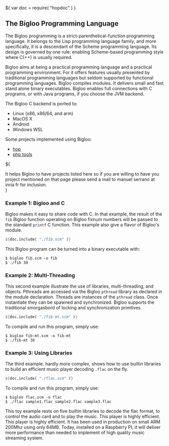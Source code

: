 ${ var doc = require( "hopdoc" ) }

The Bigloo Programming Language
-------------------------------

The Bigloo programming is a strict-parenthetical-function programming
language. It belongs to the Lisp programming language family, and more
specifically, it is a descendant of the Scheme programming language.
Its design is governed by one rule: enabling Scheme-based programming
style where C(++) is usually required.

Bigloo aims at being a practical programming language and a practical
programming environment. For it offers features usually presented by
traditional programming languages but seldom supported by functional
programming languages. Bigloo compiles modules. It delivers small and
fast stand alone binary executables. Bigloo enables full connections
with C programs, or with Java programs, if you choose the JVM backend.

The Bigloo C backend is ported to:

  * Linux (x86, x86/64, and arm)
  * MacOS X
  * Android
  * Windows WSL
  
Some projects implemented using Bigloo:

  * [hop](http://hop.inria.fr)
  * [php tools](http://savannah.nongnu.org/projects/phptools)
  
  
${<div class="gallery-comment">It helps Bigloo to have projects listed here
so if you are willing to have you project mentioned on that page
please send a mail to manuel serrano at inria fr for inclusion.</div>}

### Example 1: Bigloo and C

Bigloo makes it easy to share code with C. In that example, the result
of the `fib` Bigloo function operating on Bigloo fixnum numbers will
be passed to the standard `printf` C function. This example also give
a flavor of Bigloo's module.

```scheme
${doc.include( "./fib.scm" )}
```

This Bigloo program can be turned into a binary executable with:

```shell
$ bigloo fib.scm -o fib
$ ./fib 30
```


### Example 2: Multi-Threading

This second example illustrate the use of libraries, multi-threading, and
objects. Pthreads are accessed via the Bigloo `pthread` library as declared
in the module declaration. Threads are instances of the `pthread` class.
Once instantiate they can be spawned and synchronized. Bigloo supports
the traditional smorgasbord of locking and synchronization primtives.


```scheme
${doc.include( "./fib-mt.scm" )}
```

To compile and run this program, simply use:

```shell
$ bigloo fib-mt.scm -o fib-mt
$ ./fib-mt 30
```


### Example 3: Using Libraries

The third example. hardly more complex, shows how to use builtin
libraries to build an efficient music player decoding `.flac` on
the fly.

```scheme
${doc.include( "./flac.scm" )}
```

To compile and run this program, simply use:

```shell
$ bigloo flac.scm -o flac
$ ./flac sample1.flac sample2.flac sample3.flac
```

This toy example rests on five builtin libraries to decode the flac
format, to control the audio card and to play the music. This player
is highly efficient. This player is highly efficient. It has been used
in production on small ARM 200Mhz using only 64MB. Today, installed on
a Raspberry PI, it will deliver more performance than needed to
implement of high quality music streaming system.
